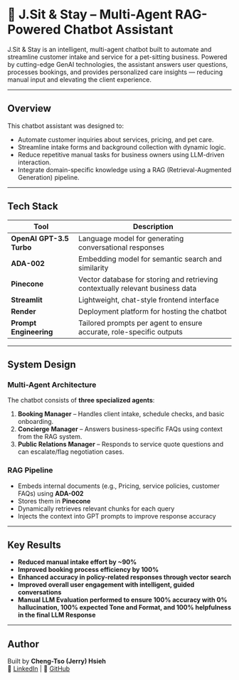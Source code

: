 # 🐶 J.Sit & Stay – Multi-Agent RAG-Powered Chatbot Assistant

J.Sit & Stay is an intelligent, multi-agent chatbot built to automate and streamline customer intake and service for a pet-sitting business. Powered by cutting-edge GenAI technologies, the assistant answers user questions, processes bookings, and provides personalized care insights — reducing manual input and elevating the client experience.

---

## Overview

This chatbot assistant was designed to:
- Automate customer inquiries about services, pricing, and pet care.
- Streamline intake forms and background collection with dynamic logic.
- Reduce repetitive manual tasks for business owners using LLM-driven interaction.
- Integrate domain-specific knowledge using a RAG (Retrieval-Augmented Generation) pipeline.

---

## Tech Stack

| Tool | Description |
|------|-------------|
| **OpenAI GPT-3.5 Turbo** | Language model for generating conversational responses |
| **ADA-002** | Embedding model for semantic search and similarity |
| **Pinecone** | Vector database for storing and retrieving contextually relevant business data |
| **Streamlit** | Lightweight, chat-style frontend interface |
| **Render** | Deployment platform for hosting the chatbot |
| **Prompt Engineering** | Tailored prompts per agent to ensure accurate, role-specific outputs |

---

## System Design

### Multi-Agent Architecture

The chatbot consists of **three specialized agents**:
1. **Booking Manager** – Handles client intake, schedule checks, and basic onboarding.
2. **Concierge Manager** – Answers business-specific FAQs using context from the RAG system.
3. **Public Relations Manager** – Responds to service quote questions and can escalate/flag negotiation cases.

### RAG Pipeline

- Embeds internal documents (e.g., Pricing, service policies, customer FAQs) using **ADA-002**
- Stores them in **Pinecone**
- Dynamically retrieves relevant chunks for each query
- Injects the context into GPT prompts to improve response accuracy

---

## Key Results

- **Reduced manual intake effort by ~90%**
- **Improved booking process efficiency by 100%**
- **Enhanced accuracy in policy-related responses through vector search**
- **Improved overall user engagement with intelligent, guided conversations**
- **Manual LLM Evaluation performed to ensure 100% accuracy with 0% hallucination, 100% expected Tone and Format, and 100% helpfulness in the final LLM Response**

---

## Author
Built by **Cheng-Tso (Jerry) Hsieh**  
🔗 [LinkedIn](https://linkedin.com/in/jerry-ct-hsieh) | 🐙 [GitHub](https://github.com/jerry1998728)

